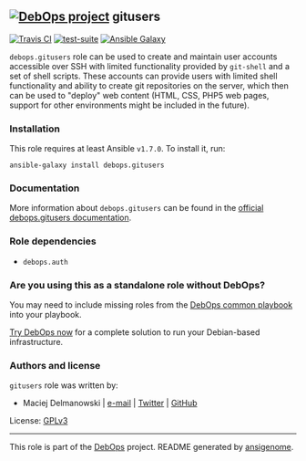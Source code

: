 ## [![DebOps project](http://debops.org/images/debops-small.png)](http://debops.org) gitusers

[![Travis CI](http://img.shields.io/travis/debops/ansible-gitusers.svg?style=flat)](http://travis-ci.org/debops/ansible-gitusers) [![test-suite](http://img.shields.io/badge/test--suite-ansible--gitusers-blue.svg?style=flat)](https://github.com/debops/test-suite/tree/master/ansible-gitusers/)  [![Ansible Galaxy](http://img.shields.io/badge/galaxy-debops.gitusers-660198.svg?style=flat)](https://galaxy.ansible.com/list#/roles/1569)

`debops.gitusers` role can be used to create and maintain user accounts
accessible over SSH with limited functionality provided by `git-shell`
and a set of shell scripts. These accounts can provide users with limited
shell functionality and ability to create git repositories on the server,
which then can be used to "deploy" web content (HTML, CSS, PHP5 web pages,
support for other environments might be included in the future).

### Installation

This role requires at least Ansible `v1.7.0`. To install it, run:

    ansible-galaxy install debops.gitusers

### Documentation

More information about `debops.gitusers` can be found in the
[official debops.gitusers documentation](http://docs.debops.org/en/latest/ansible/roles/debops.gitusers.html).


### Role dependencies

- `debops.auth`

### Are you using this as a standalone role without DebOps?

You may need to include missing roles from the [DebOps common
playbook](https://github.com/debops/debops-playbooks/blob/master/playbooks/common.yml)
into your playbook.

[Try DebOps now](https://github.com/debops/debops) for a complete solution to run your Debian-based infrastructure.





### Authors and license

`gitusers` role was written by:
- Maciej Delmanowski | [e-mail](mailto:drybjed@gmail.com) | [Twitter](https://twitter.com/drybjed) | [GitHub](https://github.com/drybjed)

License: [GPLv3](https://tldrlegal.com/license/gnu-general-public-license-v3-%28gpl-3%29)

***

This role is part of the [DebOps](http://debops.org/) project. README generated by [ansigenome](https://github.com/nickjj/ansigenome/).
